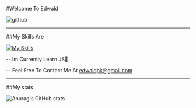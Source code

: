 #Welcome To Edwald
                                                        
![github](https://img.shields.io/badge/GitHub-000000?style=for-the-badge&logo=GitHub&logoColor=white)

--------

##My Skills Are

[![My Skills](https://skills.thijs.gg/icons?i=js,css,html)](https://skills.thijs.gg) 

-- Im Currently Learn JS🎉

-- Feel Free To Contact Me At edwaldpk@gmail.com

--------

##My stats

![Anurag's GitHub stats](https://github-readme-stats.vercel.app/api?username=edwaldkeeley&show_icons=true&theme=radical)
